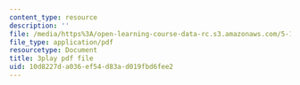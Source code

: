 ```yaml
---
content_type: resource
description: ''
file: /media/https%3A/open-learning-course-data-rc.s3.amazonaws.com/5-112-principles-of-chemical-science-fall-2005/10d8227da036ef54d83ad019fbd6fee2_r8-cr6wrOgE.pdf
file_type: application/pdf
resourcetype: Document
title: 3play pdf file
uid: 10d8227d-a036-ef54-d83a-d019fbd6fee2
---
```

